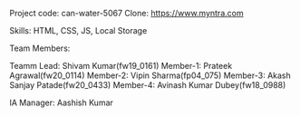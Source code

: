 

Project code: can-water-5067
Clone: https://www.myntra.com

Skills: HTML, CSS, JS, Local Storage

Team Members:

Teamm Lead: Shivam Kumar(fw19_0161)
Member-1: Prateek Agrawal(fw20_0114)
Member-2: Vipin Sharma(fp04_075)
Member-3: Akash Sanjay Patade(fw20_0433)
Member-4: Avinash Kumar Dubey(fw18_0988)

IA Manager: Aashish Kumar
